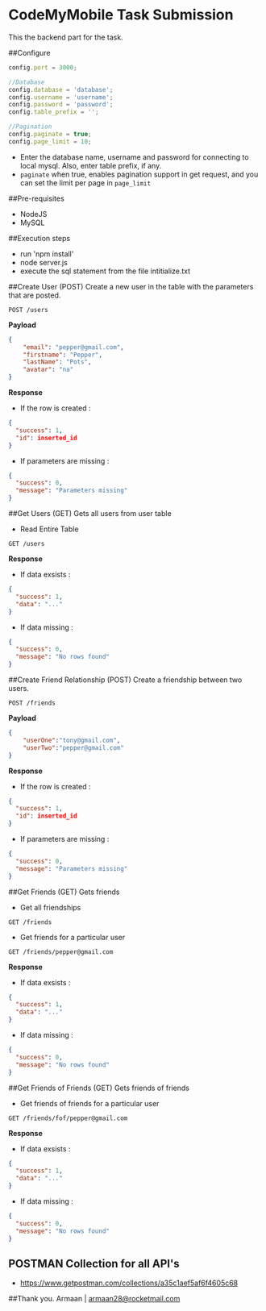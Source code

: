 # CodeMyMobile Task Submission
This the backend part for the task.

##Configure
```javascript
config.port = 3000;

//Database
config.database = 'database';
config.username = 'username';
config.password = 'password';
config.table_prefix = '';

//Pagination
config.paginate = true;
config.page_limit = 10;
```
- Enter the database name, username and password for connecting to local mysql. Also, enter table prefix, if any.
- `paginate` when true, enables pagination support in get request, and you can set the limit per page in `page_limit`

##Pre-requisites
- NodeJS
- MySQL

##Execution steps
- run 'npm install'
- node server.js
- execute the sql statement from the file intitialize.txt

##Create User (POST)
Create a new user in the table with the parameters that are posted.

```
POST /users
```
**Payload**
```json
{
    "email": "pepper@gmail.com",
    "firstname": "Pepper",
    "lastName": "Pots",
    "avatar": "na"
}
```

**Response**
- If the row is created :
```json
{
  "success": 1,
  "id": inserted_id
}
```
- If parameters are missing :
```json
{
  "success": 0,
  "message": "Parameters missing"
}
```

##Get Users (GET)
Gets all users from user table

- Read Entire Table
```
GET /users
```

**Response**
- If data exsists :
```json
{
  "success": 1,
  "data": "..."
}
```
- If data missing :
```json
{
  "success": 0,
  "message": "No rows found"
}
```

##Create Friend Relationship (POST)
Create a friendship between two users.

```
POST /friends
```
**Payload**
```json
{
	"userOne":"tony@gmail.com",
	"userTwo":"pepper@gmail.com"
}
```

**Response**
- If the row is created :
```json
{
  "success": 1,
  "id": inserted_id
}
```
- If parameters are missing :
```json
{
  "success": 0,
  "message": "Parameters missing"
}
```

##Get Friends (GET)
Gets friends 

- Get all friendships
```
GET /friends
```

- Get friends for a particular user
```
GET /friends/pepper@gmail.com
```

**Response**
- If data exsists :
```json
{
  "success": 1,
  "data": "..."
}
```
- If data missing :
```json
{
  "success": 0,
  "message": "No rows found"
}
```

##Get Friends of Friends (GET)
Gets friends of friends

- Get friends of friends for a particular user
```
GET /friends/fof/pepper@gmail.com
```

**Response**
- If data exsists :
```json
{
  "success": 1,
  "data": "..."
}
```
- If data missing :
```json
{
  "success": 0,
  "message": "No rows found"
}
```

## POSTMAN Collection for all API's
- https://www.getpostman.com/collections/a35c1aef5af6f4605c68

##Thank you.
Armaan | armaan28@rocketmail.com
